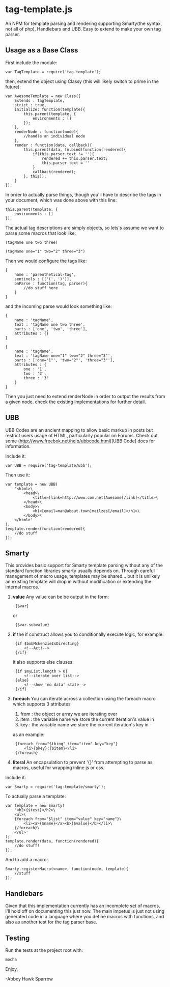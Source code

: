 tag-template.js
==============
An NPM for template parsing and rendering supporting Smarty(the syntax, not all of php), Handlebars and UBB. Easy to extend to make your own tag parser.

Usage as a Base Class
---------------------
First include the module:

    var TagTemplate = require('tag-template');

then, extend the object using Classy (this will likely switch to prime in the future):

    var AwesomeTemplate = new Class({
        Extends : TagTemplate,
        strict : true,
        initialize: function(template){
            this.parent(template, {
                environments : []
            });
        },
        renderNode : function(node){
            //handle an individual node
        },
        render : function(data, callback){
            this.parent(data, fn.bind(function(rendered){
                if(this.parser.text != ''){
                    rendered += this.parser.text;
                    this.parser.text = ''
                }
                callback(rendered);
            }, this));
        }
    });

In order to actually parse things, though you'll have to describe the tags in your document, which was done above with this line:

    this.parent(template, {
        environments : []
    });
    
The actual tag descriptions are simply objects, so lets's assume we want to parse some macros that look like:

    (tagName one two three)

    (tagName one="1" two="2" three="3")
    
Then we would configure the tags like:

    {
        name : 'parenthetical-tag',
        sentinels : [['(', ')']],
        onParse : function(tag, parser){
            //do stuff here
        }
    }
    
and the incoming parse would look something like:

    {
        name : 'tagName',
        text : 'tagName one two three',
        parts : ['one', 'two', 'three'],
        attributes : {}
    }
    
    {
        name : 'tagName',
        text : 'tagName one="1" two="2" three="3"',
        parts : ['one="1"', 'two="2"', 'three="3"'],
        attributes : {
            one : '1',
            two : '2',
            three : '3'
        }
    }
    
Then you just need to extend renderNode in order to output the results from a given node. check the existing implementations for further detail.
    
UBB
---
UBB Codes are an ancient mapping to allow basic markup in posts but restrict users usage of HTML, particularly popular on Forums. Check out some (http://www.freebok.net/help/ubbcode.html)[UBB Code] docs for information.

Include it:

    var UBB = require('tag-template/ubb');
    
Then use it:

    var template = new UBB(
        '<html>\
            <head>\
                <title>[link=http://www.com.net]Awesome[/link]</title>\
            </head>\
            <body>\
                <h1>[email=man@about.town]mailzes[/email]</h1>\
            </body>\
        </html>'
    );
    template.render(function(rendered){
        //do stuff
    });

Smarty
------

This provides basic support for Smarty template parsing without any of the standard function libraries smarty usually depends on. Through careful management of macro usage, templates may be shared... but it is unlikely an existing template will drop in without modification or extending the internal macros.
        
1. **value**
    Any value can be be output in the form:
        
        {$var}
        
    or
        
        {$var.subvalue}
        
2. **if**
    the if construct allows you to conditionally execute logic, for example:
            
        {if $bobMckenzieIsDirecting}
            <!--Act!-->
        {/if}
            
    it also supports else clauses:
            
        {if $myList.length > 0}
            <!--iterate over list-->
        {else}
            <!--show 'no data' state-->
        {/if}
3. **foreach**
    You can iterate across a collection using the foreach macro which supports 3 attributes
    1. from : the object or array we are iterating over
    2. item : the variable name we store the current iteration's value in
    3. key : the variable name we store the current iteration's key in
    
    as an example:

        {foreach from="$thing" item="item" key="key"}
            <li>{$key}:{$item}</li>
        {/foreach}
4. **literal**
    An encapsulation to prevent '{}' from attempting to parse as macros, useful for wrapping inline js or css.

Include it:

    var Smarty = require('tag-template/smarty');

To actually parse a template:

    var template = new Smarty(
        '<h2>{$test}</h2>\
        <ul>\
        {foreach from="$list" item="value" key="name"}\
            <li><a>{$name}</a><b>{$value}</b></li>\
        {/foreach}\
        </ul>'
    );
    template.render(data, function(rendered){
        //do stuff!
    });
    
And to add a macro:

    Smarty.registerMacro(<name>, function(node, template){
        //stuff
    });
    
Handlebars
----------
Given that this implementation currently has an incomplete set of macros, I'll hold off on documenting this just now. The main impetus is just not using generated code in a language where you define macros with functions, and also as another test for the tag parser base.
    

Testing
-------

Run the tests at the project root with:

    mocha

Enjoy,

-Abbey Hawk Sparrow